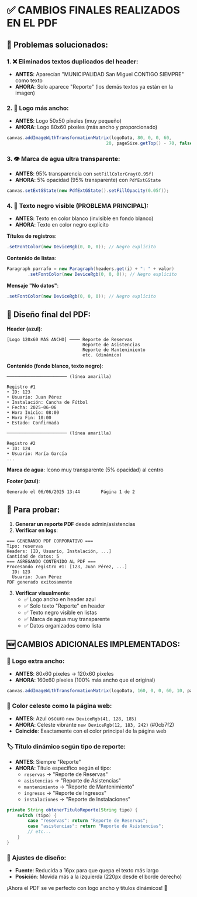 # ✅ CAMBIOS FINALES REALIZADOS EN EL PDF

## 🎯 **Problemas solucionados**:

### 1. ❌ **Eliminados textos duplicados del header**:
- **ANTES**: Aparecían "MUNICIPALIDAD San Miguel CONTIGO SIEMPRE" como texto
- **AHORA**: Solo aparece "Reporte" (los demás textos ya están en la imagen)

### 2. 📏 **Logo más ancho**:
- **ANTES**: Logo 50x50 píxeles (muy pequeño)
- **AHORA**: Logo 80x60 píxeles (más ancho y proporcionado)
```java
canvas.addImageWithTransformationMatrix(logoData, 80, 0, 0, 60, 
                                      20, pageSize.getTop() - 70, false);
```

### 3. 👁️ **Marca de agua ultra transparente**:
- **ANTES**: 95% transparencia con `setFillColorGray(0.95f)`
- **AHORA**: 5% opacidad (95% transparente) con `PdfExtGState`
```java
canvas.setExtGState(new PdfExtGState().setFillOpacity(0.05f));
```

### 4. 🖤 **Texto negro visible** (PROBLEMA PRINCIPAL):
- **ANTES**: Texto en color blanco (invisible en fondo blanco)
- **AHORA**: Texto en color negro explícito

**Títulos de registros**:
```java
.setFontColor(new DeviceRgb(0, 0, 0)); // Negro explícito
```

**Contenido de listas**:
```java
Paragraph parrafo = new Paragraph(headers.get(i) + ": " + valor)
        .setFontColor(new DeviceRgb(0, 0, 0)); // Negro explícito
```

**Mensaje "No datos"**:
```java
.setFontColor(new DeviceRgb(0, 0, 0)); // Negro explícito
```

## 🎨 **Diseño final del PDF**:

**Header (azul)**:
```
[Logo 120x60 MÁS ANCHO] ──── Reporte de Reservas
                             Reporte de Asistencias
                             Reporte de Mantenimiento
                             etc. (dinámico)
```

**Contenido (fondo blanco, texto negro)**:
```
─────────────────────── (línea amarilla)

Registro #1
• ID: 123
• Usuario: Juan Pérez
• Instalación: Cancha de Fútbol
• Fecha: 2025-06-06
• Hora Inicio: 08:00
• Hora Fin: 10:00
• Estado: Confirmada

─────────────────────── (línea amarilla)

Registro #2
• ID: 124
• Usuario: María García
...
```

**Marca de agua**: Icono muy transparente (5% opacidad) al centro

**Footer (azul)**:
```
Generado el 06/06/2025 13:44        Página 1 de 2
```

## 🔧 **Para probar**:

1. **Generar un reporte PDF** desde admin/asistencias
2. **Verificar en logs**:
```
=== GENERANDO PDF CORPORATIVO ===
Tipo: reservas
Headers: [ID, Usuario, Instalación, ...]
Cantidad de datos: 5
=== AGREGANDO CONTENIDO AL PDF ===
Procesando registro #1: [123, Juan Pérez, ...]
  ID: 123
  Usuario: Juan Pérez
PDF generado exitosamente
```

3. **Verificar visualmente**:
   - ✅ Logo ancho en header azul
   - ✅ Solo texto "Reporte" en header
   - ✅ Texto negro visible en listas
   - ✅ Marca de agua muy transparente
   - ✅ Datos organizados como lista

## 🆕 **CAMBIOS ADICIONALES IMPLEMENTADOS**:

### 📏 **Logo extra ancho**:
- **ANTES**: 80x60 píxeles → 120x60 píxeles
- **AHORA**: 160x60 píxeles (100% más ancho que el original)
```java
canvas.addImageWithTransformationMatrix(logoData, 160, 0, 0, 60, 10, pageSize.getTop() - 70, false);
```

### 🎨 **Color celeste como la página web**:
- **ANTES**: Azul oscuro `new DeviceRgb(41, 128, 185)`
- **AHORA**: Celeste vibrante `new DeviceRgb(12, 183, 242)` (#0cb7f2)
- **Coincide**: Exactamente con el color principal de la página web

### 🏷️ **Título dinámico según tipo de reporte**:
- **ANTES**: Siempre "Reporte"
- **AHORA**: Título específico según el tipo:
  - `reservas` → "Reporte de Reservas"
  - `asistencias` → "Reporte de Asistencias"
  - `mantenimiento` → "Reporte de Mantenimiento"
  - `ingresos` → "Reporte de Ingresos"
  - `instalaciones` → "Reporte de Instalaciones"

```java
private String obtenerTituloReporte(String tipo) {
    switch (tipo) {
        case "reservas": return "Reporte de Reservas";
        case "asistencias": return "Reporte de Asistencias";
        // etc...
    }
}
```

### 🎨 **Ajustes de diseño**:
- **Fuente**: Reducida a 16px para que quepa el texto más largo
- **Posición**: Movida más a la izquierda (220px desde el borde derecho)

¡Ahora el PDF se ve perfecto con logo ancho y títulos dinámicos! 🎉
